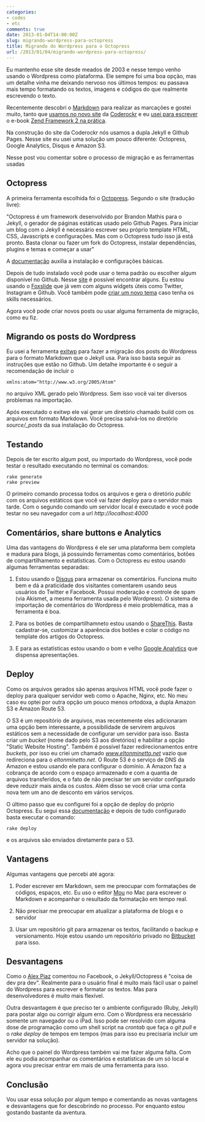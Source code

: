 ```yaml
---
categories:
- codes
- etc
comments: true
date: 2013-01-04T14:00:00Z
slug: migrando-wordpress-para-octopress
title: Migrando do Wordpress para o Octopress
url: /2013/01/04/migrando-wordpress-para-octopress/
---
```


Eu mantenho esse site desde meados de 2003 e nesse tempo venho usando o Wordpress como plataforma. Ele sempre foi uma boa opção, mas um detalhe vinha me deixando nervoso nos últimos tempos: eu passava mais tempo formatando os textos, imagens e códigos do que realmente escrevendo o texto. 

Recentemente descobri o [Markdown](http://daringfireball.net/projects/markdown/) para realizar as marcações e gostei muito, tanto que [usamos no novo site](http://eltonminetto.net/blog/2012/05/14/usando-jekyll-e-github-pages/) da [Coderockr](http://coderockr.com) e eu [usei para escrever](http://eltonminetto.net/blog/2012/11/29/escrevendo-um-livro-do-modo-nerd/) o e-book [Zend Framework 2 na prática](http://www.zfnapratica.com.br).

Na construção do site da Coderockr nós usamos a dupla Jekyll e Github Pages. Nesse site eu usei uma solução um pouco diferente: Octopress, Google Analytics, Disqus e Amazon S3.

Nesse post vou comentar sobre o processo de migração e as ferramentas usadas

<!--more-->

## Octopress

A primeira ferramenta escolhida foi o [Octopress](http://octopress.org). Segundo o site (tradução livre):

"Octopress é um framework desenvolvido por Brandon Mathis para o Jekyll, o gerador de páginas estáticas usado pelo Github Pages. Para iniciar um blog com o Jekyll é necessário escrever seu próprio template HTML, CSS, Javascripts e configurações. Mas com o Octopress tudo isso já está pronto. Basta clonar ou fazer um fork do Octopress, instalar dependências, plugins e temas e começar a usar"
	
A [documentação](http://octopress.org/docs/) auxilia a instalação e configurações básicas.

Depois de tudo instalado você pode usar o tema padrão ou escolher algum disponível no Github. Nesse [site](https://github.com/imathis/octopress/wiki/3rd-Party-Octopress-Themes) é possível encontrar alguns. Eu estou usando o [Foxslide](https://github.com/sevenadrian/foxslide) que já vem com alguns widgets úteis como Twitter, Instagram e Github. Você também pode [criar um novo tema](http://octopress.org/docs/theme/) caso tenha os skills necessários.

Agora você pode criar novos posts ou usar alguma ferramenta de migração, como eu fiz.

## Migrando os posts do Wordpress

Eu usei a ferramenta [exitwp](https://github.com/thomasf/exitwp) para fazer a migração dos posts do Wordpress para o formato Markdown que o Jekyll usa. Para isso basta seguir as instruções que estão no Github. Um detalhe importante é o seguir a recomendação de incluir o 
	
	xmlns:atom="http://www.w3.org/2005/Atom"

no arquivo XML gerado pelo Wordpress. Sem isso você vai ter diversos problemas na importação.

Após executado o exitwp ele vai gerar um diretório chamado build com os arquivos em formato Markdown. Você precisa salvá-los no diretório *source/_posts* da sua instalação do Octopress.

## Testando

Depois de ter escrito algum post, ou importado do Wordpress, você pode testar o resultado executando no terminal os comandos:

	rake generate
	rake preview

O primeiro comando processa todos os arquivos e gera o diretório *public* com os arquivos estáticos que você vai fazer deploy para o servidor mais tarde. Com o segundo comando um servidor local é executado e você pode testar no seu navegador com a url *http://localhost:4000*

## Comentários, share buttons e Analytics


Uma das vantagens do Wordpress é ele ser uma plataforma bem completa e madura para blogs, já possuindo ferramentas como comentários, botões de compartilhamento e estatísticas. Com o Octopress eu estou usando algumas ferramentas separadas:

1. Estou usando o [Disqus](http://disqus.com) para armazenar os comentários. Funciona muito bem e dá a praticidade dos visitantes comentarem usando seus usuários do Twitter e Facebook. Possui moderação e controle de spam (via Akismet, a mesma ferramenta usada pelo Wordpress). O sistema de importação de comentários do Wordpress é meio problemática, mas a ferramenta é boa. 

2. Para os botões de compartilhamneto estou usando o [ShareThis](http://sharethis.com). Basta cadastrar-se, customizar a aparência dos botões e colar o código no template dos artigos do Octopress. 

3. E para as estatísticas estou usando o bom e velho [Google Analytics](http://google.com/analytics) que dispensa apresentações.


## Deploy


Como os arquivos gerados são apenas arquivos HTML você pode fazer o deploy para qualquer servidor web como o Apache, Nginx, etc. No meu caso eu optei por outra opção um pouco menos ortodoxa, a dupla Amazon S3 e Amazon Route 53.

O S3 é um repositório de arquivos, mas recentemente eles adicionaram uma opção bem interessante, a possibilidade de servirem arquivos estáticos sem a necessidade de configurar um servidor para isso. Basta criar um *bucket* (nome dado pelo S3 aos diretórios) e habilitar a opção "Static Website Hosting". Também é possível fazer redirecionamentos entre *buckets*, por isso eu criei um chamado *www.eltonminetto.net* vazio que redireciona para o *eltonminetto.net*. O Route 53 é o serviço de DNS da Amazon e estou usando ele para configurar o domínio. A Amazon faz a cobrança de acordo com o espaço armazenado e com a quantia de arquivos transferidos, e o fato de não precisar ter um servidor configurado deve reduzir mais ainda os custos. Além disso se você criar uma conta nova tem um ano de desconto em vários serviços.

O último passo que eu configurei foi a opção de deploy do próprio Octopress. Eu segui essa [documentação](http://www.snikt.net/blog/2012/11/03/moving-octopress-to-amazon-s3-and-cloudfront/) e depois de tudo configurado basta executar o comando:

	rake deploy
	
e os arquivos são enviados diretamente para o S3.

## Vantagens

Algumas vantagens que percebi até agora:

1. Poder escrever em Markdown, sem me preocupar com formatações de códigos, espaços, etc. Eu uso o editor [Mou](http://mouapp.com/) no Mac para escrever o Markdown e acompanhar o resultado da formatação em tempo real. 

2. Não precisar me preocupar em atualizar a plataforma de blogs e o servidor

3. Usar um repositório git para armazenar os textos, facilitando o backup e versionamento. Hoje estou usando um repositório privado no [Bitbucket](http://bitbucket.org) para isso.

## Desvantagens

Como o [Alex Piaz](https://twitter.com/zaip) comentou no Facebook, o Jekyll/Octopress é "coisa de dev pra dev". Realmente para o usuário final é muito mais fácil usar o painel do Wordpress para escrever e formatar os textos. Mas para desenvolvedores é muito mais flexível.

Outra desvantagem é que preciso ter o ambiente configurado (Ruby, Jekyll) para postar algo ou corrigir algum erro. Com o Wordpress era necessário somente um navegador ou o iPad. Isso pode ser resolvido com alguma dose de programação como um shell script na _crontab_ que faça o _git pull_ e o _rake deploy_ de tempos em tempos (mas para isso eu precisaria incluir um servidor na solução). 

Acho que o painel do Wordpress também vai me fazer alguma falta. Com ele eu podia acompanhar os comentários e estatísticas de um só local e agora vou precisar entrar em mais de uma ferramenta para isso.

## Conclusão

Vou usar essa solução por algum tempo e comentando as novas vantagens e desvantagens que for descobrindo no processo. Por enquanto estou gostando bastante da aventura.
